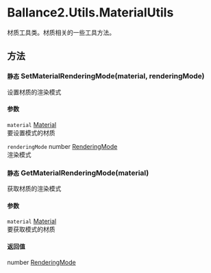 ﻿# Ballance2.Utils.MaterialUtils 
材质工具类。材质相关的一些工具方法。


## 方法



### `静态` SetMaterialRenderingMode(material, renderingMode)

设置材质的渲染模式


#### 参数


`material` [Material](https://docs.unity3d.com/ScriptReference/Material.html) <br/>要设置模式的材质

`renderingMode` number [RenderingMode](./Ballance2.Utils.MaterialUtils+RenderingMode.md)<br/>渲染模式




### `静态` GetMaterialRenderingMode(material)

获取材质的渲染模式


#### 参数


`material` [Material](https://docs.unity3d.com/ScriptReference/Material.html) <br/>要获取模式的材质



#### 返回值

number [RenderingMode](./Ballance2.Utils.MaterialUtils+RenderingMode.md)<br/>
